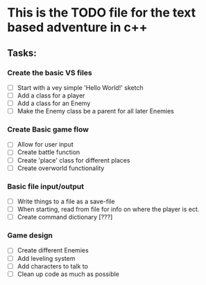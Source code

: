 # This is the TODO file for the text based adventure in c++

## Tasks:

### Create the basic VS files
 * [ ] Start with a vey simple 'Hello World!' sketch
 * [ ] Add a class for a player
 * [ ] Add a class for an Enemy
 * [ ] Make the Enemy class be a parent for all later Enemies

### Create Basic game flow
 * [ ] Allow for user input
 * [ ] Create battle function
 * [ ] Create 'place' class for different places
 * [ ] Create overworld functionality
  
### Basic file input/output
 * [ ] Write things to a file as a save-file
 * [ ] When starting, read from file for info on where the player is ect.
 * [ ] Create command dictionary [???]
  
### Game design
 * [ ] Create different Enemies
 * [ ] Add leveling system
 * [ ] Add characters to talk to
 * [ ] Clean up code as much as possible
